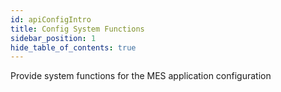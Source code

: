 ```yaml
---
id: apiConfigIntro
title: Config System Functions
sidebar_position: 1
hide_table_of_contents: true 
---
```


Provide system functions for the MES application configuration